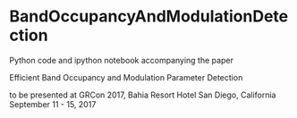 # BandOccupancyAndModulationDetection

Python code and ipython notebook accompanying the paper

Efficient Band Occupancy and Modulation Parameter Detection

to be presented at
GRCon 2017, Bahia Resort Hotel
San Diego, California
September 11 - 15, 2017

